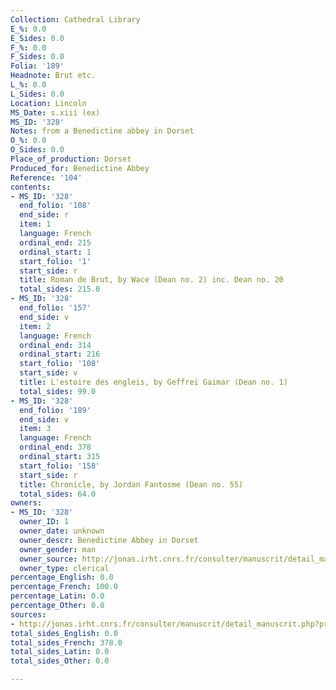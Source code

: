 ```yaml
---
Collection: Cathedral Library
E_%: 0.0
E_Sides: 0.0
F_%: 0.0
F_Sides: 0.0
Folia: '189'
Headnote: Brut etc.
L_%: 0.0
L_Sides: 0.0
Location: Lincoln
MS_Date: s.xiii (ex)
MS_ID: '328'
Notes: from a Benedictine abbey in Dorset
O_%: 0.0
O_Sides: 0.0
Place_of_production: Dorset
Produced_for: Benedictine Abbey
Reference: '104'
contents:
- MS_ID: '328'
  end_folio: '108'
  end_side: r
  item: 1
  language: French
  ordinal_end: 215
  ordinal_start: 1
  start_folio: '1'
  start_side: r
  title: Roman de Brut, by Wace (Dean no. 2) inc. Dean no. 20
  total_sides: 215.0
- MS_ID: '328'
  end_folio: '157'
  end_side: v
  item: 2
  language: French
  ordinal_end: 314
  ordinal_start: 216
  start_folio: '108'
  start_side: v
  title: L'estoire des engleis, by Geffrei Gaimar (Dean no. 1)
  total_sides: 99.0
- MS_ID: '328'
  end_folio: '189'
  end_side: v
  item: 3
  language: French
  ordinal_end: 378
  ordinal_start: 315
  start_folio: '158'
  start_side: r
  title: Chronicle, by Jordan Fantosme (Dean no. 55)
  total_sides: 64.0
owners:
- MS_ID: '328'
  owner_ID: 1
  owner_date: unknown
  owner_descr: Benedictine Abbey in Dorset
  owner_gender: man
  owner_source: http://jonas.irht.cnrs.fr/consulter/manuscrit/detail_manuscrit.php?projet=29310
  owner_type: clerical
percentage_English: 0.0
percentage_French: 100.0
percentage_Latin: 0.0
percentage_Other: 0.0
sources:
- http://jonas.irht.cnrs.fr/consulter/manuscrit/detail_manuscrit.php?projet=29310
total_sides_English: 0.0
total_sides_French: 378.0
total_sides_Latin: 0.0
total_sides_Other: 0.0

---
```

